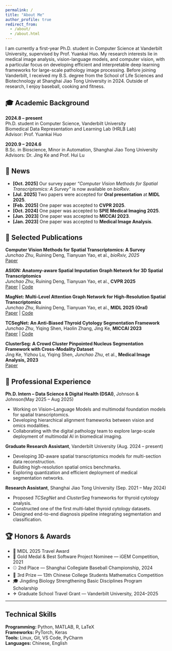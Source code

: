 ```yaml
---
permalink: /
title: "About Me"
author_profile: true
redirect_from: 
  - /about/
  - /about.html
---
```


I am currently a first-year Ph.D. student in Computer Science at Vanderbilt University, supervised by Prof. Yuankai Huo.
My research interests lie in medical image analysis, vision-language models, and computer vision, with a particular focus on developing efficient and interpretable deep learning frameworks for large-scale pathology image processing.
Before joining Vanderbilt, I received my B.S. degree from the School of Life Sciences and Biotechnology at Shanghai Jiao Tong University in 2024.
Outside of research, I enjoy baseball, cooking and fitness.

## 🎓 Academic Background
**2024.8 – present**  
Ph.D. student in Computer Science, Vanderbilt University  
Biomedical Data Representation and Learning Lab (HRLB Lab)  
Advisor: Prof. Yuankai Huo  

**2020.9 – 2024.6**  
B.Sc. in Bioscience, Minor in Automation, Shanghai Jiao Tong University  
Advisors: Dr. Jing Ke and Prof. Hui Lu


## 📰 News
- **[Oct. 2025]** Our survey paper *“Computer Vision Methods for Spatial Transcriptomics: A Survey”* is now available on *bioRxiv*.  
- **[Jul. 2025]** Two papers were accepted for **Oral presentation** at **MIDL 2025**.  
- **[Feb. 2025]** One paper was accepted to **CVPR 2025**.  
- **[Oct. 2024]** One paper was accepted to **SPIE Medical Imaging 2025**.  
- **[Jun. 2023]** One paper was accepted to **MICCAI 2023**.  
- **[Jan. 2023]** One paper was accepted to **Medical Image Analysis**.

## 📝 Selected Publications
**Computer Vision Methods for Spatial Transcriptomics: A Survey**  
*Junchao Zhu*, Ruining Deng, Tianyuan Yao, et al., *bioRxiv, 2025*  
[Paper](https://www.biorxiv.org/content/10.1101/2025.10.13.682148v1.full.pdf)

**ASIGN: Anatomy-aware Spatial Imputation Graph Network for 3D Spatial Transcriptomics**  
*Junchao Zhu*, Ruining Deng, Tianyuan Yao, et al., **CVPR 2025**  
[Paper](https://openaccess.thecvf.com/content/CVPR2025/html/Zhu_ASIGN_An_Anatomy-aware_Spatial_Imputation_Graphic_Network_for_3D_Spatial_CVPR_2025_paper.html) | [Code](https://github.com/hrlblab/ASIGN)

**MagNet: Multi-Level Attention Graph Network for High-Resolution Spatial Transcriptomics**  
*Junchao Zhu*, Ruining Deng, Tianyuan Yao, et al., **MIDL 2025 (Oral)**  
[Paper](https://arxiv.org/abs/2502.21011) | [Code](https://github.com/Junchao-Zhu/MagNet)

**TCSegNet: An Anti-Biased Thyroid Cytology Segmentation Framework**  
*Junchao Zhu*, Yiqing Shen, Haolin Zhang, Jing Ke, **MICCAI 2023**  
[Paper](https://link.springer.com/chapter/10.1007/978-3-031-43987-2_56) | [Code](https://github.com/Junchao-Zhu/TCSegNet)

**ClusterSeg: A Crowd Cluster Pinpointed Nucleus Segmentation Framework with Cross-Modality Dataset**  
Jing Ke, Yizhou Lu, Yiqing Shen, *Junchao Zhu*, et al., **Medical Image Analysis, 2023**  
[Paper](https://www.sciencedirect.com/science/article/abs/pii/S1361841523000191)

## 💼 Professional Experience

**Ph.D. Intern – Data Science & Digital Health (DSAI)**, Johnson & Johnson(May 2025 – Aug 2025)  
- Working on Vision–Language Models and multimodal foundation models for spatial transcriptomics.  
- Developing hierarchical alignment frameworks between vision and omics modalities.  
- Collaborating with the digital pathology team to explore large-scale deployment of multimodal AI in biomedical imaging.

**Graduate Research Assistant**, Vanderbilt University (Aug. 2024 – present)  
- Developing 3D-aware spatial transcriptomics models for multi-section data reconstruction.  
- Building high-resolution spatial omics benchmarks.  
- Exploring quantization and efficient deployment of medical segmentation networks.

**Research Assistant**, Shanghai Jiao Tong University (Sep. 2021 – May 2024)  
- Proposed *TCSegNet* and *ClusterSeg* frameworks for thyroid cytology analysis.  
- Constructed one of the first multi-label thyroid cytology datasets.  
- Designed end-to-end diagnosis pipeline integrating segmentation and classification.

## 🏆 Honors & Awards
- 🧠 MIDL 2025 Travel Award  
- 🥇 Gold Medal & Best Software Project Nominee — iGEM Competition, 2021  
- ⚾ 2nd Place — Shanghai Collegiate Baseball Championship, 2024
- 🧮 3rd Prize — 13th Chinese College Students Mathematics Competition  
- 🎓 Jingding Biology Strengthening Basic Disciplines Program Scholarship  
- ✈ Graduate School Travel Grant — Vanderbilt University, 2024–2025

---

## Technical Skills

**Programming:** Python, MATLAB, R, LaTeX  
**Frameworks:** PyTorch, Keras  
**Tools:** Linux, Git, VS Code, PyCharm  
**Languages:** Chinese, English
